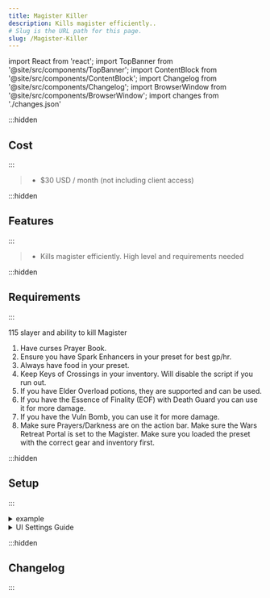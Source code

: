 ```yaml
---
title: Magister Killer
description: Kills magister efficiently..
# Slug is the URL path for this page.
slug: /Magister-Killer
---
```


import React from 'react';
import TopBanner from '@site/src/components/TopBanner';
import ContentBlock from '@site/src/components/ContentBlock';
import Changelog from '@site/src/components/Changelog';
import BrowserWindow from '@site/src/components/BrowserWindow';
import changes from './changes.json'

<TopBanner title="Magister Killer" version="v1.0.6" skill="Necromancy">
</TopBanner>

:::hidden

## Cost

:::

<ContentBlock title="Cost">

> - $30 USD / month (not including client access)

</ContentBlock>

:::hidden

## Features

:::

<ContentBlock title="Features">

> - Kills magister efficiently. High level and requirements needed

</ContentBlock>

:::hidden

## Requirements

:::
<ContentBlock title="Requirements">

115 slayer and ability to kill Magister

1. Have curses Prayer Book.
2. Ensure you have Spark Enhancers in your preset for best gp/hr.
3. Always have food in your preset.
4. Keep Keys of Crossings in your inventory. Will disable the script if you run out.
5. If you have Elder Overload potions, they are supported and can be used.
6. If you have the Essence of Finality (EOF) with Death Guard you can use it for more damage.
7. If you have the Vuln Bomb, you can use it for more damage.
8. Make sure Prayers/Darkness are on the action bar.
   Make sure the Wars Retreat Portal is set to the Magister.
   Make sure you loaded the preset with the correct gear and inventory first.

</ContentBlock>

:::hidden

## Setup

:::
<ContentBlock title="Setup">

<details>
<summary>example</summary>

- example

</details>

<details>
<summary>UI Settings Guide</summary>

- example

</details>

</ContentBlock>

:::hidden

## Changelog

:::

<Changelog changes={changes}>

</Changelog>

